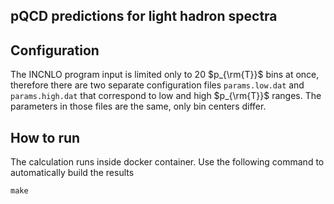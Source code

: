 ## pQCD predictions for light hadron spectra

## Configuration
The INCNLO program input is limited only to 20 $p_{\rm{T}}$ bins at once, therefore there are two separate configuration files `params.low.dat` and `params.high.dat` that correspond to low and high $p_{\rm{T}}$ ranges. The parameters in those files are the same, only bin centers differ.

## How to run
The calculation runs inside docker container. Use the following command to automatically build the results
```
make
```
